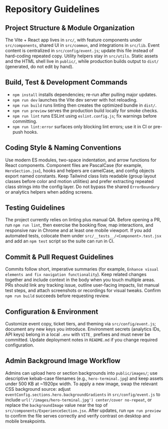 # Repository Guidelines

## Project Structure & Module Organization
The Vite + React app lives in `src/`, with feature components under `src/components`, shared UI in `src/common`, and integrations in `src/lib`. Event content is centralized in `src/config/event.js`; update this file instead of hard-coding repeated copy. Utility helpers stay in `src/utils`. Static assets and the HTML shell live in `public/`, while production builds output to `dist/` (generated, do not edit by hand).

## Build, Test & Development Commands
- `npm install` installs dependencies; re-run after pulling major updates.
- `npm run dev` launches the Vite dev server with hot reloading.
- `npm run build` runs linting then creates the optimized bundle in `dist/`.
- `npm run preview` serves the production build locally for smoke checks.
- `npm run lint` runs ESLint using `eslint.config.js`; fix warnings before committing.
- `npm run lint:error` surfaces only blocking lint errors; use it in CI or pre-push hooks.

## Coding Style & Naming Conventions
Use modern ES modules, two-space indentation, and arrow functions for React components. Component files are PascalCase (for example, `HeroSection.jsx`), hooks and helpers are camelCase, and config objects export named constants. Keep Tailwind class lists readable (group layout classes before color and motion utilities) and prefer extracting repeated class strings into the config layer. Do not bypass the shared `ErrorBoundary` or analytics helpers when adding screens.

## Testing Guidelines
The project currently relies on linting plus manual QA. Before opening a PR, run `npm run lint`, then exercise the booking flow, map interactions, and responsive nav in Chrome and at least one mobile viewport. If you add automated tests, colocate them under `src/__tests__/<Component>.test.jsx` and add an `npm test` script so the suite can run in CI.

## Commit & Pull Request Guidelines
Commits follow short, imperative summaries (for example, `Enhance visual elements and fix navigation functionality`). Keep related changes together and include context in the body when you touch multiple areas. PRs should link any tracking issue, outline user-facing impacts, list manual test steps, and attach screenshots or recordings for visual tweaks. Confirm `npm run build` succeeds before requesting review.

## Configuration & Environment
Customize event copy, ticket tiers, and theming via `src/config/event.js`; document any new keys you introduce. Environment secrets (analytics IDs, API keys) belong in a local `.env` with `VITE_` prefixes and must never be committed. Update deployment notes in `README.md` if you change required configuration.

## Admin Background Image Workflow
Admins can upload hero or section backgrounds into `public/images/`; use descriptive kebab-case filenames (e.g., `hero-terminal.jpg`) and keep assets under 500 KB at ~1920px width. To apply a new image, swap the relevant CSS background source: adjust `eventConfig.sections.hero.backgroundGradients` in `src/config/event.js` to include `url('/images/hero-terminal.jpg') center/cover no-repeat`, or replace the `backgroundImage` value near the top of `src/components/ExperienceSection.jsx`. After updates, run `npm run preview` to confirm the file serves correctly and verify contrast on desktop and mobile breakpoints.


